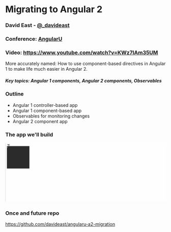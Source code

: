 # Migrating to Angular 2

### David East - [@_davideast](https://twitter.com/_davideast)
### Conference: [AngularU](http://angularu.com/ng)
### Video: https://www.youtube.com/watch?v=KWz7IAm35UM

More accurately named: How to use component-based directives in Angular 1 to make life much easier in Angular 2.

##### Key topics: Angular 1 components, Angular 2 components, Observables

### Outline
- Angular 1 controller-based app
- Angular 1 component-based app
- Observables for monitoring changes
- Angular 2 component app

### The app we'll build
![The app we'll build](./box-app.gif)


### Once and future repo
https://github.com/davideast/angularu-a2-migration
